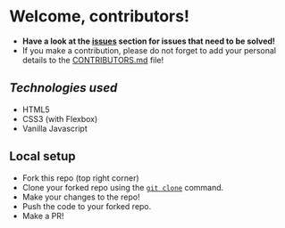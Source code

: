 # Welcome, contributors!

- **Have a look at the [issues](https://github.com/HarshKapadia2/lbl-tribute-page/issues) section for issues that need to be solved!**
- If you make a contribution, please do not forget to add your personal details to the [CONTRIBUTORS.md](CONTRIBUTORS.md) file!

## *Technologies used*

- HTML5
- CSS3 (with Flexbox)
- Vanilla Javascript

## Local setup

- Fork this repo (top right corner)
- Clone your forked repo using the [`git clone`](https://harshkapadia2.github.io/git_basics/#_git_clone) command.
- Make your changes to the repo!
- Push the code to your forked repo.
- Make a PR!

